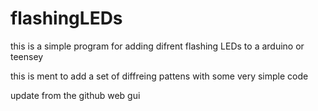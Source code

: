 # flashingLEDs


this is a simple program for adding difrent flashing LEDs to a arduino or teensey

this is ment to add a set of diffreing pattens with some very simple code

update from the github web gui
